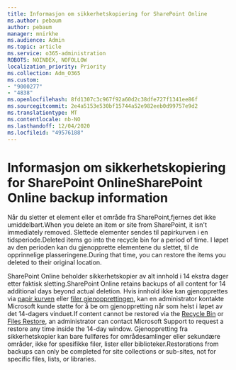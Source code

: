 ```yaml
---
title: Informasjon om sikkerhetskopiering for SharePoint Online
ms.author: pebaum
author: pebaum
manager: mnirkhe
ms.audience: Admin
ms.topic: article
ms.service: o365-administration
ROBOTS: NOINDEX, NOFOLLOW
localization_priority: Priority
ms.collection: Adm_O365
ms.custom:
- "9000277"
- "4838"
ms.openlocfilehash: 8fd1307c3c967f92a60d2c38dfe727f1341ee86f
ms.sourcegitcommit: 2e4a5153e530bf15744a52e982eeb0d99757e9d2
ms.translationtype: MT
ms.contentlocale: nb-NO
ms.lasthandoff: 12/04/2020
ms.locfileid: "49576188"
---
```

# <a name="sharepoint-online-backup-information"></a><span data-ttu-id="7ca18-102">Informasjon om sikkerhetskopiering for SharePoint Online</span><span class="sxs-lookup"><span data-stu-id="7ca18-102">SharePoint Online backup information</span></span>

<span data-ttu-id="7ca18-103">Når du sletter et element eller et område fra SharePoint,fjernes det ikke umiddelbart.</span><span class="sxs-lookup"><span data-stu-id="7ca18-103">When you delete an item or site from SharePoint, it isn't immediately removed.</span></span> <span data-ttu-id="7ca18-104">Slettede elementer sendes til papirkurven i en tidsperiode.</span><span class="sxs-lookup"><span data-stu-id="7ca18-104">Deleted items go into the recycle bin for a period of time.</span></span> <span data-ttu-id="7ca18-105">I løpet av den perioden kan du gjenopprette elementene du slettet, til de opprinnelige plasseringene.</span><span class="sxs-lookup"><span data-stu-id="7ca18-105">During that time, you can restore the items you deleted to their original location.</span></span>

<span data-ttu-id="7ca18-106">SharePoint Online beholder sikkerhetskopier av alt innhold i 14 ekstra dager etter faktisk sletting.</span><span class="sxs-lookup"><span data-stu-id="7ca18-106">SharePoint Online retains backups of all content for 14 additional days beyond actual deletion.</span></span> <span data-ttu-id="7ca18-107">Hvis innhold ikke kan gjenopprettes via [papir kurven](https://support.microsoft.com/office/restore-deleted-items-from-the-site-collection-recycle-bin-5fa924ee-16d7-487b-9a0a-021b9062d14b) eller [filer gjenopprettingen](https://support.microsoft.com/office/restore-your-onedrive-fa231298-759d-41cf-bcd0-25ac53eb8a15), kan en administrator kontakte Microsoft kunde støtte for å be om gjenoppretting når som helst i løpet av det 14-dagers vinduet.</span><span class="sxs-lookup"><span data-stu-id="7ca18-107">If content cannot be restored via the [Recycle Bin](https://support.microsoft.com/office/restore-deleted-items-from-the-site-collection-recycle-bin-5fa924ee-16d7-487b-9a0a-021b9062d14b) or [Files Restore](https://support.microsoft.com/office/restore-your-onedrive-fa231298-759d-41cf-bcd0-25ac53eb8a15), an administrator can contact Microsoft Support to request a restore any time inside the 14-day window.</span></span> <span data-ttu-id="7ca18-108">Gjenoppretting fra sikkerhetskopier kan bare fullføres for områdesamlinger eller sekundære områder, ikke for spesifikke filer, lister eller biblioteker.</span><span class="sxs-lookup"><span data-stu-id="7ca18-108">Restorations from backups can only be completed for site collections or sub-sites, not for specific files, lists, or libraries.</span></span>
